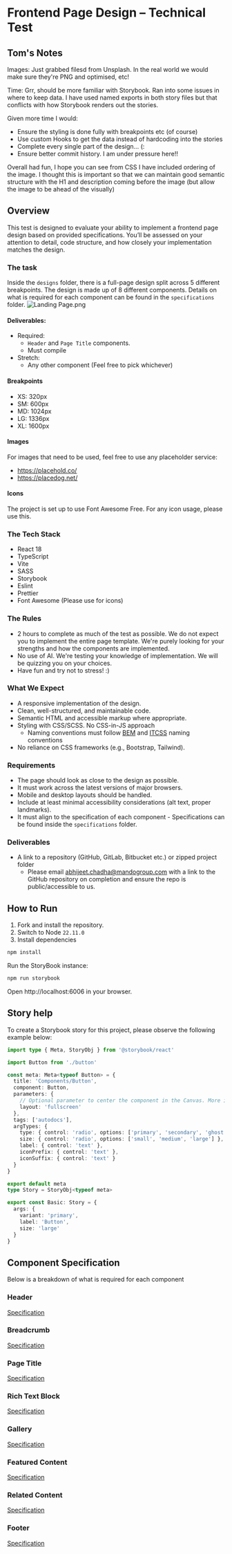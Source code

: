 # Frontend Page Design – Technical Test

## Tom's Notes

Images: Just grabbed filesd from Unsplash. In the real world we would make sure they're PNG and optimised, etc!

Time: Grr, should be more familiar with Storybook. Ran into some issues in
where to keep data. I have used named exports in both story files but that conflicts with how Storybook renders out the stories.

Given more time I would:

 - Ensure the styling is done fully with breakpoints etc (of course)
 - Use custom Hooks to get the data instead of hardcoding into the stories
 - Complete every single part of the design... (:
 - Ensure better commit history. I am under pressure here!!
 
Overall had fun, I hope you can see from CSS I have included ordering of the image. I thought this is important so that we can maintain good semantic structure with the H1 and description coming before the image (but allow the image to be ahead of the visually)

## Overview

This test is designed to evaluate your ability to implement a frontend page design based on provided specifications. You’ll be assessed on your attention to detail, code structure, and how closely your implementation matches the design.

### The task

Inside the `designs` folder, there is a full-page design split across 5 different breakpoints. The design is made up of 8 different components. Details on what is required for each component can be found in the `specifications` folder.
![Landing Page.png](designs/Landing%20Page.png)

#### Deliverables:

- Required:
  - `Header` and `Page Title` components.
  - Must compile
- Stretch:
  - Any other component (Feel free to pick whichever)

#### Breakpoints

- XS: 320px
- SM: 600px
- MD: 1024px
- LG: 1336px
- XL: 1600px

#### Images

For images that need to be used, feel free to use any placeholder service:

- https://placehold.co/
- https://placedog.net/

#### Icons

The project is set up to use Font Awesome Free. For any icon usage, please use this.

### The Tech Stack

- React 18
- TypeScript
- Vite
- SASS
- Storybook
- Eslint
- Prettier
- Font Awesome (Please use for icons)

### The Rules

- 2 hours to complete as much of the test as possible. We do not expect you to implement the entire page template. We're purely looking for your strengths and how the components are implemented.
- No use of AI. We're testing your knowledge of implementation. We will be quizzing you on your choices.
- Have fun and try not to stress! :)

### What We Expect

- A responsive implementation of the design.
- Clean, well-structured, and maintainable code.
- Semantic HTML and accessible markup where appropriate.
- Styling with CSS/SCSS. No CSS-in-JS approach
  - Naming conventions must follow [BEM](https://getbem.com/) and [ITCSS](https://developer.helpscout.com/seed/glossary/itcss/) naming conventions
- No reliance on CSS frameworks (e.g., Bootstrap, Tailwind).

### Requirements

- The page should look as close to the design as possible.
- It must work across the latest versions of major browsers.
- Mobile and desktop layouts should be handled.
- Include at least minimal accessibility considerations (alt text, proper landmarks).
- It must align to the specification of each component - Specifications can be found inside the `specifications` folder.

### Deliverables

- A link to a repository (GitHub, GitLab, Bitbucket etc.) or zipped project folder
  - Please email [abhijeet.chadha@mandogroup.com]() with a link to the GitHub repository on completion and ensure the repo is public/accessible to us.

## How to Run

1. Fork and install the repository.
2. Switch to Node `22.11.0`
3. Install dependencies

```bash
npm install
```

Run the StoryBook instance:

```bash
npm run storybook
```

Open http://localhost:6006 in your browser.

## Story help

To create a Storybook story for this project, please observe the following example below:

```typescript
import type { Meta, StoryObj } from '@storybook/react'

import Button from './button'

const meta: Meta<typeof Button> = {
  title: 'Components/Button',
  component: Button,
  parameters: {
    // Optional parameter to center the component in the Canvas. More info: https://storybook.js.org/docs/configure/story-layout
    layout: 'fullscreen'
  },
  tags: ['autodocs'],
  argTypes: {
    type: { control: 'radio', options: ['primary', 'secondary', 'ghost', 'outline'] },
    size: { control: 'radio', options: ['small', 'medium', 'large'] },
    label: { control: 'text' },
    iconPrefix: { control: 'text' },
    iconSuffix: { control: 'text' }
  }
}

export default meta
type Story = StoryObj<typeof meta>

export const Basic: Story = {
  args: {
    variant: 'primary',
    label: 'Button',
    size: 'large'
  }
}
```

## Component Specification

Below is a breakdown of what is required for each component

### Header

[Specification](specifications/header-specification.md)

### Breadcrumb

[Specification](specifications/breadcrumb-specification.md)

### Page Title

[Specification](specifications/page-title-specification.md)

### Rich Text Block

[Specification](specifications/rich-text-block-specification.md)

### Gallery

[Specification](specifications/gallery-specification.md)

### Featured Content

[Specification](specifications/related-content-specification.md)

### Related Content

[Specification](specifications/related-content-specification.md)

### Footer

[Specification](specifications/footer-specification.md)

